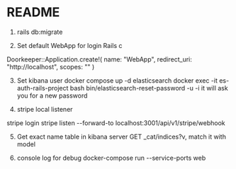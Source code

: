 # README


1. rails db:migrate

2. Set default WebApp for login
Rails c 

Doorkeeper::Application.create!(
  name: "WebApp",
  redirect_uri: "http://localhost",
  scopes: ""
)

3. Set kibana user 
docker compose up -d elasticsearch
docker exec -it es-auth-rails-project bash
bin/elasticsearch-reset-password -u <USERNAME> -i
it will ask you for a new password

4. stripe local listener

stripe login
stripe listen --forward-to localhost:3001/api/v1/stripe/webhook


5. Get exact name table in kibana server GET _cat/indices?v, match it with model

6. console log for debug docker-compose run --service-ports web
